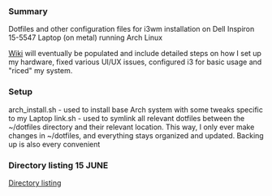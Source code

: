 ### Summary
Dotfiles and other configuration files for i3wm installation on Dell Inspiron 15-5547 Laptop (on metal) running Arch Linux

[Wiki](https://github.com/kmanwar89/dotfiles/wiki) will eventually be populated and include detailed steps on how I set up my hardware, fixed various UI/UX issues, configured i3 for basic usage and "riced" my system.

### Setup
arch_install.sh - used to install base Arch system with some tweaks specific to my Laptop
link.sh - used to symlink all relevant dotfiles between the ~/dotfiles directory and their relevant location. This way, I only ever make changes in ~/dotfiles, and everything stays organized and updated. Backing up is also every convenient

### Directory listing 15 JUNE

[Directory listing](directory.md)
